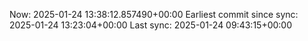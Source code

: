 Now: 2025-01-24 13:38:12.857490+00:00 Earliest commit since sync: 2025-01-24 13:23:04+00:00 Last sync: 2025-01-24 09:43:15+00:00
